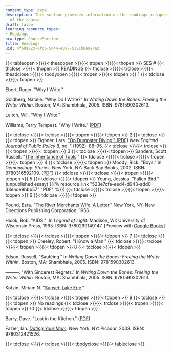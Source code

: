 ```yaml
---
content_type: page
description: This section provides information on the readings assigned for each session
  of the course.
draft: false
learning_resource_types:
- Readings
ocw_type: CourseSection
title: Readings
uid: 4f6da823-6fc5-5d44-e087-5321b8aa24a2
---
```

{{< tableopen >}}{{< theadopen >}}{{< tropen >}}{{< thopen >}}
SES #
{{< thclose >}}{{< thopen >}}
READINGS
{{< thclose >}}{{< trclose >}}{{< theadclose >}}{{< tbodyopen >}}{{< tropen >}}{{< tdopen >}}
1
{{< tdclose >}}{{< tdopen >}}

Ebert, Roger. "Why I Write."

Goldberg, Natalie. "Why Do I Write?" In *Writing Down the Bones: Freeing the Writer Within*. Boston, MA: Shambhala, 2005. ISBN: 9781590302613.

Leitch, Will. "Why I Write."

Williams, Terry Tempest. "Why I Write." ([PDF](http://rvannoy.asp.radford.edu/rvn/312/whyiwrite.pdf))

{{< tdclose >}}{{< trclose >}}{{< tropen >}}{{< tdopen >}}
2
{{< tdclose >}}{{< tdopen >}}
Eighner, Lars. ["On Dumpster Diving." (PDF)](https://scholarworks.umb.edu/cgi/viewcontent.cgi?article=1539&context=nejpp) *New England Journal of Public Policy* 8, no. 1 (1992): 88–95.
{{< tdclose >}}{{< trclose >}}{{< tropen >}}{{< tdopen >}}
3
{{< tdclose >}}{{< tdopen >}}
Sanders, Scott Russell. "[The Inheritance of Tools](https://www.frontiercsd.org/cms/lib/NY19000265/Centricity/Domain/218/Tools.pdf)."
{{< tdclose >}}{{< trclose >}}{{< tropen >}}{{< tdopen >}}
4
{{< tdclose >}}{{< tdopen >}}
Moody, Rick. "Boys." In *Demonology: Stories*. New York, NY: Back Bay Books, 2002. ISBN: 9780316592109. ([PDF](http://katey.schultz.googlepages.com/boys1.pdf))
{{< tdclose >}}{{< trclose >}}{{< tropen >}}{{< tdopen >}}
5
{{< tdclose >}}{{< tdopen >}}
Young, Jessica. "Fallen Bird." (unpublished essay) ({{% resource_link "523e7cfa-eed4-d943-add0-33eace9bbb57" "PDF" %}})
{{< tdclose >}}{{< trclose >}}{{< tropen >}}{{< tdopen >}}
6
{{< tdclose >}}{{< tdopen >}}

Pound, Ezra. "[The River Merchants Wife: A Letter](http://www.poets.org/viewmedia.php/prmMID/15425)." New York, NY: New Directions Publishing Corporation, 1956.

Hicok, Bob. "AIDS."  In *Legend of Light*. Madison, WI: University of Wisconsin Press, 1995. ISBN: 9780299149147. \[Preview with [Google Books](http://books.google.com/books?id=Lk7dIAmVLZYC&pg=PA40&lpg=PA40&dq=aids+bob+hicok&source=bl&ots=F_PuEeieXM&sig=Nq6Oi_QEwnsbgGhU3WKzPPO-9Ag&hl=en&ei=mqgISveRNKKwMcuf5aID&sa=X&oi=book_result&ct=result&resnum=3#v=onepage&q&f=false)\]

{{< tdclose >}}{{< trclose >}}{{< tropen >}}{{< tdopen >}}
7
{{< tdclose >}}{{< tdopen >}}
Creeley, Robert. "I Know a Man."
{{< tdclose >}}{{< trclose >}}{{< tropen >}}{{< tdopen >}}
8
{{< tdclose >}}{{< tdopen >}}

Edson, Russell. "Sautéing." In *Writing Down the Bones: Freeing the Writer Within*. Boston, MA: Shambhala, 2005. ISBN: 9781590302613.

———. "With Sincerest Regrets." In *Writing Down the Bones: Freeing the Writer Within*. Boston, MA: Shambhala, 2005. ISBN: 9781590302613.

Kotzin, Miriam N. "[Sunset: Lake Erie](http://paperbagcollector.blogspot.com/search?q=kotzin)."

{{< tdclose >}}{{< trclose >}}{{< tropen >}}{{< tdopen >}}
9
{{< tdclose >}}{{< tdopen >}}
No readings
{{< tdclose >}}{{< trclose >}}{{< tropen >}}{{< tdopen >}}
10
{{< tdclose >}}{{< tdopen >}}

Barry, Dave. "Lost in the Kitchen." ([PDF](https://www.sausd.us/cms/lib/CA01000471/Centricity/Domain/457/Lost%20in%20the%20Kitchen%20DB.pdf))

Fazier, Ian. [*Dating Your Mom*](http://www.newyorker.com/magazine/1978/07/03/dating-your-mom). New York, NY: Picador, 2003. ISBN: 9780312421526.

{{< tdclose >}}{{< trclose >}}{{< tbodyclose >}}{{< tableclose >}}